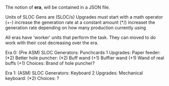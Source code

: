 The notion of **era**, will be contained in a JSON file.

Units of SLOC Gens are (SLOC/s)
Upgrades must start with a math operator
  (+-) increase the generation rate at a constant amount
  (\*/) increaset the generation rate depending on how
    many production currently using

All eras have 'worker' units that perform the task. They
can moved to do work with their cost decreasing over
the era.

Era 0: (Pre ASM)
  SLOC Generators:
    Punchcards 1
  Upgrades:
    Paper feeder: (\*2)
      Better hole puncher: (\*2)
    Buff wand (+1)
      Buffier wand (+1)
        Wand of real buffs (+1)
  Choices:
    Brand of hole puncher?

Era 1: (ASM)
  SLOC Generators:
    Keyboard 2
  Upgrades:
    Mechanical keyboard: (\*2)
  Choices:
    ?

